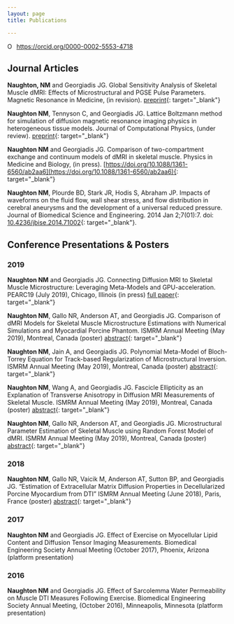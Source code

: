 ```yaml
---
layout: page
title: Publications

---
```


<div itemscope itemtype="https://schema.org/Person"><a itemprop="sameAs" content="https://orcid.org/0000-0002-5553-4718" href="https://orcid.org/0000-0002-5553-4718" target="orcid.widget" rel="noopener noreferrer" style="vertical-align:top;"><img src="https://orcid.org/sites/default/files/images/orcid_16x16.png" style="width:1em;margin-right:.5em;" alt="ORCID iD icon">https://orcid.org/0000-0002-5553-4718</a></div>

## Journal Articles
**Naughton, NM** and Georgiadis JG. Global Sensitivity Analysis of Skeletal Muscle dMRI: Effects of
Microstructural and PGSE Pulse Parameters. Magnetic Resonance in Medicine, (in revision). [preprint](/pages/pubs/2019_MRM_Naughton-preprint.pdf/){: target="_blank"}

**Naughton NM**, Tennyson C, and Georgiadis JG. Lattice Boltzmann method for simulation of diffusion magnetic resonance imaging physics in heterogeneous tissue models. Journal of Computational Physics, (under review). [preprint](/pages/pubs/2019_JCP_Naughton-preprint.pdf/){: target="_blank"}

**Naughton NM** and Georgiadis JG. Comparison of two-compartment exchange and continuum models of dMRI in skeletal muscle. Physics in Medicine and Biology, (in press). [https://doi.org/10.1088/1361-6560/ab2aa6](https://doi.org/10.1088/1361-6560/ab2aa6){: target="_blank"}

**Naughton NM**, Plourde BD, Stark JR, Hodis S, Abraham JP. Impacts of waveforms on the fluid flow, wall shear stress, and flow distribution in cerebral aneurysms and the development of a universal reduced pressure. Journal of Biomedical Science and Engineering. 2014 Jan 2;7(01):7. doi: [10.4236/jbise.2014.71002](https://www.scirp.org/journal/PaperInformation.aspx?PaperID=41615){: target="_blank"}.  

## Conference Presentations & Posters

### 2019

**Naughton NM** and Georgiadis JG. Connecting Diffusion MRI to Skeletal Muscle Microstructure: Leveraging Meta-Models and GPU-acceleration. PEARC19 (July 2019), Chicago, Illinois (in press) [full paper](https://ssl.linklings.net/conferences/pearc/pearc19_program/views/includes/files/stu_pap125s3-file1.pdf){: target="_blank"}

**Naughton NM**, Gallo NR, Anderson AT, and Georgiadis JG. Comparison of dMRI Models for Skeletal Muscle Microstructure Estimations with Numerical Simulations and Myocardial Porcine Phantom. ISMRM Annual Meeting (May 2019), Montreal, Canada (poster) [abstract](/pages/pubs/2019_ISMRM_dMRI-model-comparison.pdf/){: target="_blank"}

**Naughton NM**, Jain A, and Georgiadis JG. Polynomial Meta-Model of Bloch-Torrey Equation for Track-based Regularization of Microstructural Inversion. ISMRM Annual Meeting (May 2019), Montreal, Canada (poster) [abstract](/pages/pubs/2019_ISMRM_polynomial-meta-model.pdf/){: target="_blank"}

**Naughton NM**, Wang A, and Georgiadis JG. Fascicle Ellipticity as an Explanation of Transverse Anisotropy in Diffusion MRI Measurements of Skeletal Muscle. ISMRM Annual Meeting (May 2019), Montreal, Canada (poster) [abstract](/pages/pubs/2019_ISMRM_fascicle-ellipticity.pdf/){: target="_blank"}

**Naughton NM**, Gallo NR, Anderson AT, and Georgiadis JG. Microstructural Parameter Estimation of Skeletal Muscle using Random Forest Model of dMRI. ISMRM Annual Meeting (May 2019), Montreal, Canada (poster) [abstract](/pages/pubs/2019_ISMRM_random-forest.pdf/){: target="_blank"}

### 2018

**Naughton NM**, Gallo NR, Vaicik M, Anderson AT, Sutton BP, and Georgiadis JG. “Estimation of Extracellular Matrix Diffusion Properties in Decellularized Porcine Myocardium from DTI” ISMRM Annual Meeting (June 2018), Paris, France (poster) [abstract](/pages/pubs/2018_ISMRM.pdf/){: target="_blank"}

### 2017 

**Naughton NM** and Georgiadis JG. Effect of Exercise on Myocellular Lipid Content and Diffusion Tensor Imaging Measurements. Biomedical Engineering Society Annual Meeting (October 2017), Phoenix, Arizona (platform presentation)

### 2016 

**Naughton NM** and Georgiadis JG. Effect of Sarcolemma Water Permeability on Muscle DTI Measures Following Exercise. Biomedical Engineering Society Annual Meeting, (October 2016), Minneapolis, Minnesota (platform presentation)

